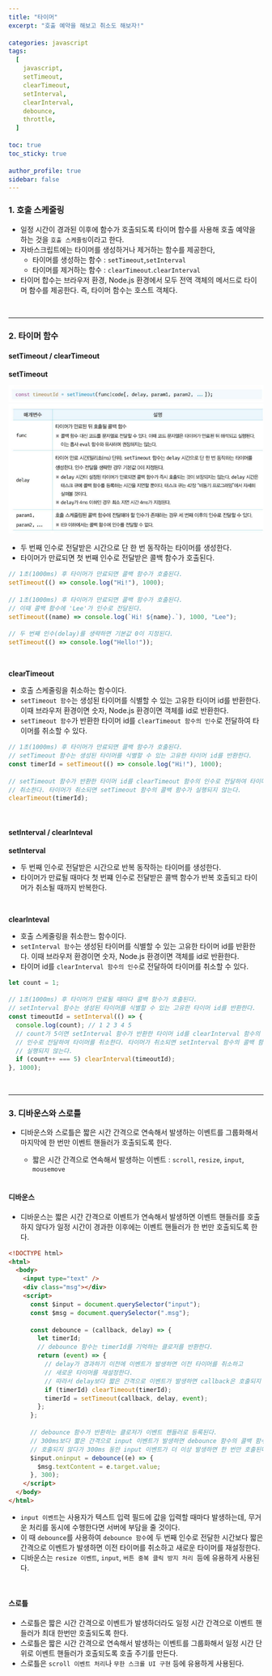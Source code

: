 ```yaml
---
title: "타이머"
excerpt: "호출 예약을 해보고 취소도 해보자!"

categories: javascript
tags:
  [
    javascript,
    setTimeout,
    clearTimeout,
    setInterval,
    clearInterval,
    debounce,
    throttle,
  ]

toc: true
toc_sticky: true

author_profile: true
sidebar: false
---
```


### 1. 호출 스케줄링

- 일정 시간이 경과된 이후에 함수가 호출되도록 타이머 함수를 사용해 호출 예약을 하는 것을 `호출 스케줄링`이라고 한다.
- 자바스크립트에는 타이머를 생성하거나 제거하는 함수를 제공한다,
  - 타이머를 생성하는 함수 : `setTimeout`,`setInterval`
  - 타이머를 제거하는 함수 : `clearTimeout`.`clearInterval`
- 타이머 합수는 브라우저 환경, Node.js 환경에서 모두 전역 객체의 메서드로 타이머 함수를 제공한다. 즉, 타이머 함수는 호스트 객체다.

<br>

---

### 2. 타이머 함수

#### setTimeout / clearTimeout

**setTimeout**

![](/assets/images/js/setTimeout1.png)
![](/assets/images/js/setTimeout2.png)

- 두 번째 인수로 전달받은 시간으로 단 한 번 동작하는 타이머를 생성한다.
- 타이머가 만료되면 첫 번째 인수로 전달받은 콜백 함수가 호출된다.

```js
// 1초(1000ms) 후 타이머가 만료되면 콜백 함수가 호출된다.
setTimeout(() => console.log("Hi!"), 1000);

// 1초(1000ms) 후 타이머가 만료되면 콜백 함수가 호출된다.
// 이때 콜백 함수에 'Lee'가 인수로 전달된다.
setTimeout((name) => console.log(`Hi! ${name}.`), 1000, "Lee");

// 두 번째 인수(delay)를 생략하면 기본값 0이 지정된다.
setTimeout(() => console.log("Hello!"));
```

<br>

**clearTimeout**

- 호출 스케줄링을 취소하는 함수이다.
- `setTimeout 함수`는 생성된 타이머를 식별할 수 있는 고유한 타이머 id를 반환한다. 이때 브라우저 환경이면 숫자, Node.js 환경이면 객체를 id로 반환한다.
- `setTimeout 함수`가 반환한 타이머 id를 `clearTimeout 함수의 인수`로 전달하여 타이머를 취소할 수 있다.

```js
// 1초(1000ms) 후 타이머가 만료되면 콜백 함수가 호출된다.
// setTimeout 함수는 생성된 타이머를 식별할 수 있는 고유한 타이머 id를 반환한다.
const timerId = setTimeout(() => console.log("Hi!"), 1000);

// setTimeout 함수가 반환한 타이머 id를 clearTimeout 함수의 인수로 전달하여 타이머를
// 취소한다. 타이머가 취소되면 setTimeout 함수의 콜백 함수가 실행되지 않는다.
clearTimeout(timerId);
```

<br>

#### setInterval / clearInteval

**setInterval**

- 두 번째 인수로 전달받은 시간으로 반복 동작하는 타이머를 생성한다.
- 타이머가 만료될 때마다 첫 번쨰 인수로 전달받은 콜백 함수가 반복 호출되고 타이머가 취소될 때까지 반복한다.

<br>

**clearInteval**

- 호출 스케줄링을 취소한느 함수이다.
- `setInterval 함수`는 생성된 타이머를 식별할 수 있는 고유한 타이머 id를 반환한다. 이때 브라우저 환경이면 숫자, Node.js 환경이면 객체를 id로 반환한다.
- 타이머 id를 `clearInterval 함수의 인수`로 전달하여 타이머를 취소할 수 있다.

```js
let count = 1;

// 1초(1000ms) 후 타이머가 만료될 때마다 콜백 함수가 호출된다.
// setInterval 함수는 생성된 타이머를 식별할 수 있는 고유한 타이머 id를 반환한다.
const timeoutId = setInterval(() => {
  console.log(count); // 1 2 3 4 5
  // count가 5이면 setInterval 함수가 반환한 타이머 id를 clearInterval 함수의
  // 인수로 전달하여 타이머를 취소한다. 타이머가 취소되면 setInterval 함수의 콜백 함수가
  // 실행되지 않는다.
  if (count++ === 5) clearInterval(timeoutId);
}, 1000);
```

<br>

---

### 3. 디바운스와 스로틀

- 디바운스와 스로틀은 짧은 시간 간격으로 연속해서 발생하는 이벤트를 그룹화해서 마지막에 한 번만 이벤트 핸들러가 호출되도록 한다.

  - 짧은 시간 간격으로 연속해서 발생하는 이벤트 : `scroll`, `resize`, `input`, `mousemove`

  <br>

#### 디바운스

- 디바운스는 짧은 시간 간격으로 이벤트가 연속해서 발생하면 이벤트 핸들러를 호출하지 않다가 일정 시간이 경과한 이후에는 이벤트 핸들러가 한 번만 호출되도록 한다.

```html
<!DOCTYPE html>
<html>
  <body>
    <input type="text" />
    <div class="msg"></div>
    <script>
      const $input = document.querySelector("input");
      const $msg = document.querySelector(".msg");

      const debounce = (callback, delay) => {
        let timerId;
        // debounce 함수는 timerId를 기억하는 클로저를 반환한다.
        return (event) => {
          // delay가 경과하기 이전에 이벤트가 발생하면 이전 타이머를 취소하고
          // 새로운 타이머를 재설정한다.
          // 따라서 delay보다 짧은 간격으로 이벤트가 발생하면 callback은 호출되지 않는다.
          if (timerId) clearTimeout(timerId);
          timerId = setTimeout(callback, delay, event);
        };
      };

      // debounce 함수가 반환하는 클로저가 이벤트 핸들러로 등록된다.
      // 300ms보다 짧은 간격으로 input 이벤트가 발생하면 debounce 함수의 콜백 함수는
      // 호출되지 않다가 300ms 동안 input 이벤트가 더 이상 발생하면 한 번만 호출된다.
      $input.oninput = debounce((e) => {
        $msg.textContent = e.target.value;
      }, 300);
    </script>
  </body>
</html>
```

- `input 이벤트`는 사용자가 텍스트 입력 필드에 값을 입력할 때마다 발생하는데, 무거운 처리를 동시에 수행한다면 서버에 부담을 줄 것이다.
- 이 때 `debounce`를 사용하여 `debounce 함수`에 두 번째 인수로 전달한 시간보다 짧은 간격으로 이벤트가 발생하면 이전 타이머를 취소하고 새로운 타이머를 재설정한다.
- 디바운스는 `resize 이벤트`, `input`, `버튼 중복 클릭 방지 처리 `등에 유용하게 사용된다.

<br>

#### 스로틀

- 스로틀은 짧은 시간 간격으로 이벤트가 발생하더라도 일정 시간 간격으로 이벤트 핸들러가 최대 한번만 호출되도록 한다.
- 스로틀은 짧은 시간 간격으로 연속해서 발생하는 이벤트를 그룹화해서 일정 시간 단위로 이벤트 핸들러가 호출되도록 호출 주기를 만든다.
- 스로틀은 `scroll 이벤트 처리`나 `무한 스크롤 UI 구현` 등에 유용하게 사용된다.
